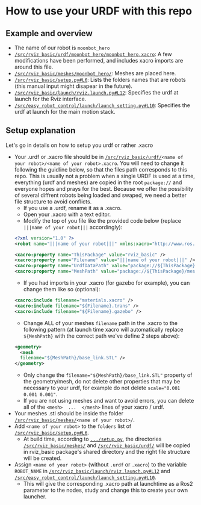 # How to use your URDF with this repo

## Example and overview
- The name of our robot is `moonbot_hero`
- [`/src/rviz_basic/urdf/moonbot_hero/moonbot_hero.xacro`](/src/rviz_basic/urdf/moonbot_hero/moonbot_hero.xacro): A few modifications have been performed, and includes xacro imports are around this file.
- [`/src/rviz_basic/meshes/moonbot_hero/`](/src/rviz_basic/meshes/moonbot_hero): Meshes are placed here.
- [`/src/rviz_basic/setup.py#L6`](/src/rviz_basic/setup.py#L6): Lists the folders names that are robots (this manual input might disapear in the future).
- [`/src/rviz_basic/launch/rviz.launch.py#L12`](/src/rviz_basic/launch/rviz.launch.py#L12): Specifies the urdf at launch for the Rviz interface.
- [`/src/easy_robot_control/launch/launch_setting.py#L10`](/src/easy_robot_control/launch/launch_setting.py#L10): Specifies the urdf at launch for the main motion stack.

## Setup explanation
Let's go in details on how to setup you urdf or rather .xacro
- Your .urdf or .xacro file should be in [`/src/rviz_basic/urdf/`](/src/rviz_basic/urdf)`<name of your robot>/<name of your robot>.xacro`. You will need to change it following the guidline below, so that the files path corresponds to this repo. This is usually not a problem when a single URDF is used at a time, everything (urdf and meshes) are copied in the root `package://` and everyone hopes and prays for the best. Because we offer the possibility of several diffrent robots being loaded and swaped, we need a better file structure to avoid conflicts.
  - If you use a .urdf, rename it as a .xacro.
  - Open your .xacro with a text editor.
  - Modify the top of you file like the provided code below (replace `|||name of your robot|||` accordingly):
  ```xml
  <?xml version="1.0" ?>
  <robot name="|||name of your robot|||" xmlns:xacro="http://www.ros.org/wiki/xacro">
  
  <xacro:property name="ThisPackage" value="rviz_basic" />
  <xacro:property name="Filename" value="|||name of your robot|||" />
  <xacro:property name="UrdfDataPath" value="package://${ThisPackage}/urdf/${Filename}" />
  <xacro:property name="MeshPath" value="package://${ThisPackage}/meshes/${Filename}" />
  ```
  - If you had imports in your .xacro (for gazebo for example), you can change them like so (optional):
  ```xml
  <xacro:include filename="materials.xacro" />
  <xacro:include filename="${Filename}.trans" />
  <xacro:include filename="${Filename}.gazebo" />
  ```
  - Change ALL of your meshes `filename` path in the .xacro to the following pattern (at launch time xacro will automatically replace `${MeshPath}` with the correct path we've define 2 steps above):
  ```xml
  <geometry>
    <mesh
    filename="${MeshPath}/base_link.STL" />
  </geometry>
  ```
  - Only change the `filename="${MeshPath}/base_link.STL"` property of the geometry/mesh, do not delete other properties that may be necessary to your urdf, for example do not delete `scale="0.001 0.001 0.001"`.
  - If you are not using meshes and want to avoid errors, you can delete all of the `<mesh>  ...  </mesh>` lines of your xacro / urdf.
- Your meshes .stl should be inside the folder [`/src/rviz_basic/meshes/`](/src/rviz_basic/meshes)`<name of your robot>/`.
- Add `<name of your robot>` to the `folders` list of [`/src/rviz_basic/setup.py#L6`](/src/rviz_basic/setup.py#L6).
  - At build time, according to [`.../setup.py`](/src/rviz_basic/setup.py), the directories [`/src/rviz_basic/meshes/`](/src/rviz_basic/meshes) and [`/src/rviz_basic/urdf/`](/src/rviz_basic/urdf) will be copied in rviz_basic package's shared directory and the right file structure will be created.
- Assign `<name of your robot>` (without `.urdf` or `.xacro`) to the variable `ROBOT_NAME` in [`/src/rviz_basic/launch/rviz.launch.py#L12`](/src/rviz_basic/launch/rviz.launch.py#L12) and [`/src/easy_robot_control/launch/launch_setting.py#L10`](/src/easy_robot_control/launch/launch_setting.py#L10).
  - This will give the corresponding .xacro path at launchtime as a Ros2 parameter to the nodes, study and change this to create your own launcher.
